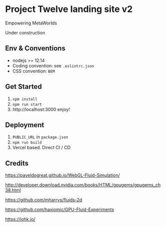 # Project Twelve landing site v2

Empowering MetaWorlds

Under construction

## Env & Conventions

- nodejs >= 12.14
- Coding convention: see `.eslintrc.json`
- CSS convention: `BEM`

## Get Started

1. `npm install`
2. `npm run start`
3. http://localhost:3000 enjoy!

## Deployment

1. `PUBLIC_URL` in `package.json`
2. `npm run build`
3. Vercel based. Direct CI / CD

## Credits
https://paveldogreat.github.io/WebGL-Fluid-Simulation/

http://developer.download.nvidia.com/books/HTML/gpugems/gpugems_ch38.html

https://github.com/mharrys/fluids-2d

https://github.com/haxiomic/GPU-Fluid-Experiments

https://iohk.io/
